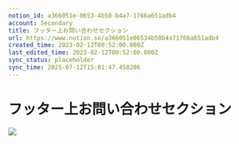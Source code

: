 ```yaml
---
notion_id: a366051e-0653-4b50-b4a7-1766a651adb4
account: Secondary
title: フッター上お問い合わせセクション
url: https://www.notion.so/a366051e06534b50b4a71766a651adb4
created_time: 2023-02-12T00:52:00.000Z
last_edited_time: 2023-02-12T00:52:00.000Z
sync_status: placeholder
sync_time: 2025-07-12T15:01:47.458206
---
```

# フッター上お問い合わせセクション

![](https://prod-files-secure.s3.us-west-2.amazonaws.com/d58fe38c-a9d4-4466-aed9-85604b7b2c6d/f3b6b93d-19ee-4fa3-be4c-41d5d9add78d/Untitled.png?X-Amz-Algorithm=AWS4-HMAC-SHA256&X-Amz-Content-Sha256=UNSIGNED-PAYLOAD&X-Amz-Credential=ASIAZI2LB46634HMQRNQ%2F20250719%2Fus-west-2%2Fs3%2Faws4_request&X-Amz-Date=20250719T064040Z&X-Amz-Expires=3600&X-Amz-Security-Token=IQoJb3JpZ2luX2VjEIX%2F%2F%2F%2F%2F%2F%2F%2F%2F%2FwEaCXVzLXdlc3QtMiJHMEUCIQCCZoC2CSJR%2FBZKbzwiVERbjTMrrf%2BCj3pvCJYMnbYgaQIgVrHuhueLRQOzxwuuow6vw0G0XGLDrmombNLVRQVHDSsqiAQInv%2F%2F%2F%2F%2F%2F%2F%2F%2F%2FARAAGgw2Mzc0MjMxODM4MDUiDHi9XbB47QvnnZ1bSyrcA6teTE50QwXPZ66PiSAKrTwV4aRR8uRimDjvsUaBoEiMYuaUhHfzgFAn78RPTxUIUwI7jiL2MtWtl3E4rgkhsClDuiDhPJUyaCTWlZbQqVs8At2nDQCMG%2BnWI928p1aw8PN03Ktt5Bt%2FWrX7CdC%2FNdXciGeip8aIDfvhsiLvirVQU6jZVLGXgP0o9WX%2Fc51KbP9gY9Jd8kALNsgMMVQmpBTBpMhlUwpwEnzbc5EK68TOwRBYCIiVKkVYER9D0prBfuuaI1G4gIz3MXaAMQDI%2FdgQNW%2Bxt9bFX5oAWafIiqtYYo1WIP5jIRROP%2BIePceU7lJrhmk0FPd7Ih2iEOKAQbH3iFQwHYnSqAtJubUYTylBw%2FQkcvgpzxI8fAlgEyr10Z7scJ8ogBIX9DGpUjLjgTjppagL%2FVb9%2FLuRX18%2FvvvEzVpoLpOkSikLFXTrW0LgT942a5Ki054zSDPjaT1qDLpEFwKNo1DhvlvtYwvNB6bFqGrMyG308FsNdJ9L97h7Z8FK5zVkH5Y2bnkDurYIME18U4eWU%2FKtA%2B5EQed%2FiKiG%2Fm2xj59fmH7yawPQGkXK1yfQADwc0WcsIu79OnU8AemMjDVLrr8rZ7VN67JSy%2B9yxuN2qiuRPb3z%2B3CYMLrF7MMGOqUBYScL09tvQP%2Fn0oMRCLOskJ%2BtVNx3FbE6G39b%2BBmGsgTYmPjJlm1yoTFK7Hycin6sTnUBftU197l03r1mN3do7ltkqVX9uwVEDzBMP95WyHY4GSbuBv%2BnDc9pJoX7q%2FEB8BuWP5kUpvAEtwUjjmtQgoZ9OKUr9I1FQkSgFfCi8koayEU2feyNKS%2B67Fe1XBXv%2F8NJwdyj3clQB5vy6F1rB9dQKvgC&X-Amz-Signature=9ee70b8435cdf334a1b500991d1e58afa798026ad86d439f5105fa39b026a8ed&X-Amz-SignedHeaders=host&x-amz-checksum-mode=ENABLED&x-id=GetObject)